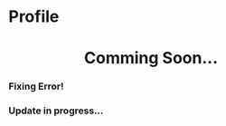 # Profile

<h1 align="center">Comming Soon...</h1>
  
<h3>Fixing Error!</h3>    
<h3>Update in progress...</h3>
  

